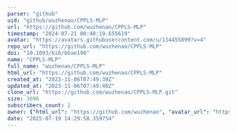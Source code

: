 ```yaml
---
parser: "github"
uid: "github/wuzhenao/CPPLS-MLP"
url: "https://github.com/wuzhenao/CPPLS-MLP"
timestamp: "2024-07-21 00:40:19.655619"
avatar: "https://avatars.githubusercontent.com/u/114455899?v=4"
repo_url: "https://github.com/wuzhenao/CPPLS-MLP"
doi: "10.1093/bib/bbae198"
name: "CPPLS-MLP"
full_name: "wuzhenao/CPPLS-MLP"
html_url: "https://github.com/wuzhenao/CPPLS-MLP"
created_at: "2023-11-06T07:49:39Z"
updated_at: "2023-11-06T07:49:40Z"
clone_url: "https://github.com/wuzhenao/CPPLS-MLP.git"
size: 3696
subscribers_count: 1
owner: {"html_url": "https://github.com/wuzhenao", "avatar_url": "https://avatars.githubusercontent.com/u/114455899?v=4", "login": "wuzhenao", "type": "User"}
date: "2025-07-19 14:29:58.359754"
---
```

